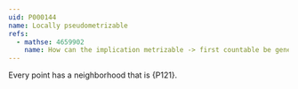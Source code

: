 ```yaml
---
uid: P000144
name: Locally pseudometrizable
refs:
  - mathse: 4659902
    name: How can the implication metrizable -> first countable be generalized?
---
```


Every point has a neighborhood that is {P121}.
